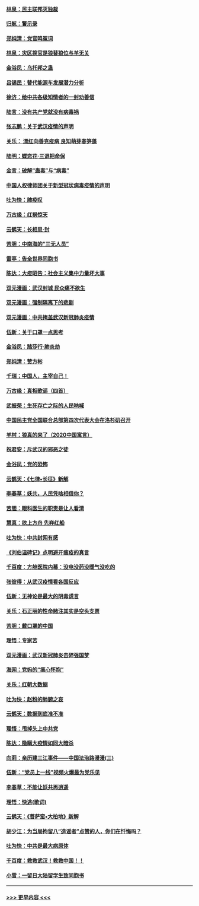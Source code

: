 #### [林泉：民主联邦灭独裁](../pages/nsc993/n11870998.md?t=02160833) 
#### [归航：警示录](../pages/nsc993/n11870963.md?t=02160833) 
#### [郑纯清：党官鸣冤词](../pages/nsc993/n11870938.md?t=02160833) 
#### [林泉：灾区换官是狼替狼位与羊无关](../pages/nsc993/n11870896.md?t=02160833) 
#### [金浴凤：乌托邦之蛊](../pages/nsc993/n11870879.md?t=02160833) 
#### [吕锡民：替代能源车发展潜力分析](../pages/nsc993/n11870656.md?t=02160833) 
#### [徐济：给中共各级知情者的一封劝善信](../pages/nsc993/n11868561.md?t=02160833) 
#### [陆言：没有共产党就没有病毒祸](../pages/nsc993/n11868232.md?t=02160833) 
#### [张志鹏：关于武汉疫情的声明](../pages/nsc993/n11867182.md?t=02160833) 
#### [关乐： 漂红向善克疫病 良知萌芽春笋蓬](../pages/nsc993/n11865710.md?t=02160833) 
#### [陆明：蝶恋花‧三退把命保](../pages/nsc993/n11865673.md?t=02160833) 
#### [金言：破解“蛊毒”与“病毒”](../pages/nsc993/n11864103.md?t=02160833) 
#### [中国人权律师团关于新型冠状病毒疫情的声明](../pages/nsc993/n11864249.md?t=02160833) 
#### [吐为快：肺疫叹](../pages/nsc993/n11864027.md?t=02160833) 
#### [万古缘：红祸惊天](../pages/nsc993/n11864079.md?t=02160833) 
#### [云鹤天：长相思‧封](../pages/nsc993/n11864006.md?t=02160833) 
#### [苦胆：中南海的“三无人员”](../pages/nsc993/n11862997.md?t=02160833) 
#### [雷亭：告全世界同胞书](../pages/nsc993/n11862572.md?t=02160833) 
#### [陈达：大疫昭告：社会主义集中力量坏大事](../pages/nsc993/n11859419.md?t=02160833) 
#### [双元漫画：武汉封城 民众痛不欲生](../pages/nsc993/n11859287.md?t=02160833) 
#### [双元漫画：强制隔离下的悲剧](../pages/nsc993/n11859244.md?t=02160833) 
#### [双元漫画：中共掩盖武汉新冠肺炎疫情](../pages/nsc993/n11858249.md?t=02160833) 
#### [伍新：关于口罩一点思考](../pages/nsc993/n11859195.md?t=02160833) 
#### [金浴凤：踏莎行‧肺炎劫](../pages/nsc993/n11858227.md?t=02160833) 
#### [郑纯清：赞方彬](../pages/nsc993/n11856803.md?t=02160833) 
#### [千瑞；中国人，主宰自己！](../pages/nsc993/n11856793.md?t=02160833) 
#### [万古缘：真相歌谣（四首）](../pages/nsc993/n11856263.md?t=02160833) 
#### [武振荣：生死存亡之际的人民呐喊](../pages/nsc993/n11856256.md?t=02160833) 
#### [中国民主党全国联合总部第四次代表大会在洛杉矶召开](../pages/nsc993/n11856344.md?t=02160833) 
#### [羊村：狼真的来了（2020中国寓言）](../pages/nsc993/n11856229.md?t=02160833) 
#### [祝君安：斥武汉的邪恶之徒](../pages/nsc993/n11855861.md?t=02160833) 
#### [金浴凤：党的恐怖](../pages/nsc993/n11855849.md?t=02160833) 
#### [云鹤天：《七律▪长征》新解](../pages/nsc993/n11855479.md?t=02160833) 
#### [李春草：妖共，人民凭啥相信你？](../pages/nsc993/n11855196.md?t=02160833) 
#### [苦胆：眼科医生的职责是让人看清](../pages/nsc993/n11853840.md?t=02160833) 
#### [慧真：欲上方舟 先弃红船](../pages/nsc993/n11853483.md?t=02160833) 
#### [吐为快：中共封网有感](../pages/nsc993/n11852575.md?t=02160833) 
#### [《刘伯温碑记》点明避开瘟疫的真言](../pages/nsc993/n11852128.md?t=02160833) 
#### [千百度：方舱医院内幕：没电没药没暖气没吃的](../pages/nsc993/n11850211.md?t=02160833) 
#### [张彼得：从武汉疫情看各国反应](../pages/nsc993/n11850102.md?t=02160833) 
#### [伍新：无神论是最大的阴毒谎言](../pages/nsc993/n11846129.md?t=02160833) 
#### [关乐：石正丽的性命赌注其实是空头支票](../pages/nsc993/n11846109.md?t=02160833) 
#### [苦胆：戴口罩的中国](../pages/nsc993/n11845576.md?t=02160833) 
#### [理悟：专家苦](../pages/nsc993/n11845564.md?t=02160833) 
#### [双元漫画：武汉新冠肺炎击碎强国梦](../pages/nsc993/n11843320.md?t=02160833) 
#### [海网：党妈的“瘟心怀抱”](../pages/nsc993/n11840740.md?t=02160833) 
#### [关乐：红朝大数据](../pages/nsc993/n11840675.md?t=02160833) 
#### [吐为快：赵粉的肺腑之哀](../pages/nsc993/n11840618.md?t=02160833) 
#### [云鹤天：数据到底准不准](../pages/nsc993/n11840325.md?t=02160833) 
#### [理悟：甩掉头上中共党](../pages/nsc993/n11838826.md?t=02160833) 
#### [陈达：隐瞒大疫情如同大暗杀](../pages/nsc993/n11838771.md?t=02160833) 
#### [向莉：亲历建三江事件——中国法治路漫漫(三)](../pages/nsc993/n11831825.md?t=02160833) 
#### [伍新：“党员上一线”视频火爆最为党乐见](../pages/nsc993/n11838200.md?t=02160833) 
#### [李春草：不能让妖共再逍遥](../pages/nsc993/n11838102.md?t=02160833) 
#### [理悟：快逃(歌词)](../pages/nsc993/n11838083.md?t=02160833) 
#### [云鹤天：《菩萨蛮▪大柏地》新解](../pages/nsc993/n11838059.md?t=02160833) 
#### [胡少江：为当局拘留八“造谣者”点赞的人，你们在忏悔吗？](../pages/nsc993/n11836801.md?t=02160833) 
#### [吐为快：中共是最大病原体](../pages/nsc993/n11836748.md?t=02160833) 
#### [千百度：救救武汉！救救中国！！](../pages/nsc993/n11836145.md?t=02160833) 
#### [小雪：一留日大陆留学生致同胞书](../pages/nsc993/n11834624.md?t=02160833) 

----
#### [ >>> 更早内容 <<< ](../indexes/nsc993-earlier.md)
